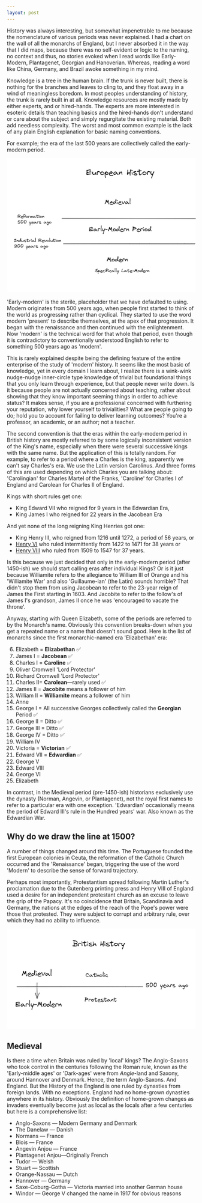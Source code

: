 ```yaml
---
layout: post
---
```


History was always interesting, but somewhat impenetrable to me because the nomenclature of various periods was never explained. I had a chart on the wall of all the monarchs of England, but I never absorbed it in the way that I did maps, because there was no self-evident or logic to the naming, no context and thus, no stories evoked when I read words like Early-Modern, Plantagenet, Georgian and Hanoverian. Whereas, reading a word like China, Germany, and Brazil awoke something in my mind.

Knowledge is a tree in the human brain. If the trunk is never built, there is nothing for the branches and leaves to cling to, and they float away in a wind of meaningless boredom. In most peoples understanding of history, the trunk is rarely built in at all. Knowledge resources are mostly made by either experts, and or hired-hands. The experts are more interested in esoteric details than teaching basics and the hired-hands don't understand or care about the subject and simply regurgitate the existing material. Both add needless complexity. The worst and most common example is the lack of any plain English explanation for basic naming conventions.

For example; the era of the last 500 years are collectively called the early-modern period. 

![](/assets/Pasted_image-20230216193626.png)

'Early-modern' is the sterile, placeholder that we have defaulted to using. Modern originates from 500 years ago, when people first started to think of the world as progressing rather than cyclical. They started to use the word modern 'present' to describe themselves, at the apex of that progression. It began with the renaissance and then continued with the enlightenment. Now 'modern' is the technical word for that whole that period, even though it is contradictory to conventionally understood English to refer to something 500 years ago as 'modern'. 

This is rarely explained despite being the defining feature of the entire enterprise of the study of 'modern' history. It seems like the most basic of knowledge, yet in every domain I learn about, I realize there is a wink-wink nudge-nudge inner-circle type knowledge of trivial but foundational things that you only learn through experience, but that people never write down. Is it because people are not actually concerned about teaching, rather about showing that they know important seeming things in order to achieve status? It makes sense, if you are a professional concerned with furthering your reputation, why lower yourself to trivialities? What are people going to do; hold you to account for failing to deliver learning outcomes? You're a professor, an academic, or an author; not a teacher.

The second convention is that the eras within the early-modern period in British history are mostly referred to by some logically inconsistent version of the King's name, especially when there were several successive kings with the same name. But the application of this is totally random. For example, to refer to a period where a Charles is the king, apparently we can't say Charles's era. We use the Latin version Carolinus. And three forms of this are used depending on which Charles you are talking about: 'Carolingian' for Charles Martel of the Franks, 'Caroline' for Charles I of England and Carolean for Charles II of England. 

Kings with short rules get one: 
- King Edward VII who reigned for 9 years in the Edwardian Era, 
- King James I who reigned for 22 years in the Jacobean Era

And yet none of the long reigning King Henries got one:
 - King Henry III, who reigned from 1216 until 1272, a period of 56 years, or
 - [Henry VI](https://en.wikipedia.org/wiki/Henry_VI_of_England "Henry VI of England") who ruled intermittently from 1422 to 1471 for 38 years or
 - [Henry VIII](https://en.wikipedia.org/wiki/Henry_VIII_of_England "Henry VIII of England") who ruled from 1509 to 1547 for 37 years.

Is this because we just decided that only in the early-modern period (after 1450-ish) we should start calling eras after individual Kings? Or is it just because Williamite refers to the allegiance to William III of Orange and his 'Williamite War' and also 'Guillaume-ian' (the Latin) sounds horrible? That didn't stop them from using Jacobean to refer to the 23-year reign of James the First starting in 1603. And Jacobite to refer to the follow's of James I's grandson, James II once he was 'encouraged to vacate the throne'.

Anyway, starting with Queen Elizabeth, some of the periods are referred to by the Monarch's name. Obviously this convention breaks-down when you get a repeated name or a name that doesn't sound good. Here is the list of monarchs since the first monarchic-named era 'Elizabethan' era:

 6. Elizabeth = **Elizabethan** ✅
 7. James I = **Jacobean** ✅
 8. Charles I = **Caroline** ✅
 10. Oliver Cromwell 'Lord Protector'
 11. Richard Cromwell 'Lord Protector'
 12. Charles II= **Carolean**—rarely used ✅
 13. James II = **Jacobite** means a follower of him
 14. William II = __Williamite__ means a follower of him
 15. Anne
 16. George I = All successive Georges collectively called the **Georgian** Period ✅
 17. George II = Ditto ✅
 18. George III = Ditto ✅
 19. George IV = Ditto ✅
 20. William IV
 21. Victoria = **Victorian** ✅
 22. Edward VII = **Edwardian** ✅
 23. George V
 24. Edward VIII
 25. George VI
 26. Elizabeth


In contrast, in the Medieval period (pre-1450-ish) historians exclusively use the dynasty (Norman, Angevin, or Plantagenet), not the royal first names to refer to a particular era with one exception. 'Edwardian' occasionally means the period of Edward III's rule in the Hundred years' war. Also known as the Edwardian War.

## Why do we draw the line at 1500?

A number of things changed around this time. The Portuguese founded the first European colonies in Ceuta, the reformation of the Catholic Church occurred and the 'Renaissance' began, triggering the use of the word 'Modern' to describe the sense of forward trajectory. 

Perhaps most importantly, Protestantism spread following Martin Luther's proclamation due to the Gutenberg printing press and Henry VIII of England used a desire for an independent protestant church as an excuse to leave the grip of the Papacy. It's no coincidence that Britain, Scandinavia and Germany, the nations at the edges of the reach of the Pope's power were those that protested. They were subject to corrupt and arbitrary rule, over which they had no ability to influence.

![](/assets/Pasted_image-20230216193505.png)


## Medieval 

Is there a time when Britain was ruled by 'local' kings? The Anglo-Saxons who took control in the centuries following the Roman rule, known as the 'Early-middle ages' or 'Dark-ages' were from _Angle_-land and Saxony, around Hannover and Denmark. Hence, the term Anglo-Saxons. And England. But the History of the England is one ruled by dynasties from foreign lands. With no exceptions. England had no home-grown dynasties anywhere in its history. Obviously the definition of home-grown changes as invaders eventually become just as local as the locals after a few centuries but here is a comprehensive list:

- Anglo-Saxons — Modern Germany and Denmark
- The Danelaw  — Danish
- Normans — France
- Blois — France
- Angevin Anjou  — France
- Plantagenet Anjou—Originally French
- Tudor — Welsh
- Stuart — Scottish
- Orange-Nassau — Dutch
- Hannover — Germany
- Saxe-Coburg-Gotha — Victoria married into another German house
- Windor — George V changed the name in 1917 for obvious reasons
